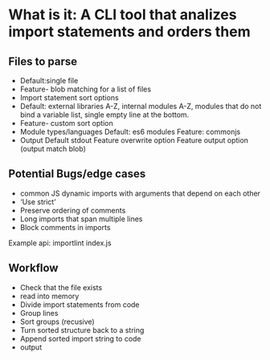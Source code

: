 # What is it: A CLI tool that analizes import statements and orders them

## Files to parse

- Default:single file
- Feature- blob matching for a list of files
- Import statement sort options
- Default: external libraries A-Z, internal modules A-Z, modules that do not bind a variable list, single empty line at the bottom.
- Feature- custom sort option
- Module types/languages
  Default: es6 modules
  Feature: commonjs
- Output
  Default stdout
  Feature overwrite option
  Feature output option (output match blob)

## Potential Bugs/edge cases

- common JS dynamic imports with arguments that depend on each other
- ‘Use strict’
- Preserve ordering of comments
- Long imports that span multiple lines
- Block comments in imports

Example api: importlint index.js

## Workflow

- Check that the file exists
- read into memory
- Divide import statements from code
- Group lines
- Sort groups (recusive)
- Turn sorted structure back to a string
- Append sorted import string to code
- output
